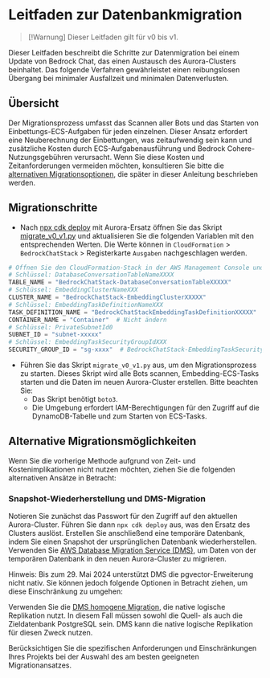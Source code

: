 # Leitfaden zur Datenbankmigration

> [!Warnung]
> Dieser Leitfaden gilt für v0 bis v1.

Dieser Leitfaden beschreibt die Schritte zur Datenmigration bei einem Update von Bedrock Chat, das einen Austausch des Aurora-Clusters beinhaltet. Das folgende Verfahren gewährleistet einen reibungslosen Übergang bei minimaler Ausfallzeit und minimalen Datenverlusten.

## Übersicht

Der Migrationsprozess umfasst das Scannen aller Bots und das Starten von Einbettungs-ECS-Aufgaben für jeden einzelnen. Dieser Ansatz erfordert eine Neuberechnung der Einbettungen, was zeitaufwendig sein kann und zusätzliche Kosten durch ECS-Aufgabenausführung und Bedrock Cohere-Nutzungsgebühren verursacht. Wenn Sie diese Kosten und Zeitanforderungen vermeiden möchten, konsultieren Sie bitte die [alternativen Migrationsoptionen](#alternative-migration-options), die später in dieser Anleitung beschrieben werden.

## Migrationschritte

- Nach [npx cdk deploy](../README.md#deploy-using-cdk) mit Aurora-Ersatz öffnen Sie das Skript [migrate_v0_v1.py](./migrate_v0_v1.py) und aktualisieren Sie die folgenden Variablen mit den entsprechenden Werten. Die Werte können in `CloudFormation` > `BedrockChatStack` > Registerkarte `Ausgaben` nachgeschlagen werden.

```py
# Öffnen Sie den CloudFormation-Stack in der AWS Management Console und kopieren Sie die Werte von der Ausgaben-Registerkarte.
# Schlüssel: DatabaseConversationTableNameXXXX
TABLE_NAME = "BedrockChatStack-DatabaseConversationTableXXXXX"
# Schlüssel: EmbeddingClusterNameXXX
CLUSTER_NAME = "BedrockChatStack-EmbeddingClusterXXXXX"
# Schlüssel: EmbeddingTaskDefinitionNameXXX
TASK_DEFINITION_NAME = "BedrockChatStackEmbeddingTaskDefinitionXXXXX"
CONTAINER_NAME = "Container"  # Nicht ändern
# Schlüssel: PrivateSubnetId0
SUBNET_ID = "subnet-xxxxx"
# Schlüssel: EmbeddingTaskSecurityGroupIdXXX
SECURITY_GROUP_ID = "sg-xxxx"  # BedrockChatStack-EmbeddingTaskSecurityGroupXXXXX
```

- Führen Sie das Skript `migrate_v0_v1.py` aus, um den Migrationsprozess zu starten. Dieses Skript wird alle Bots scannen, Embedding-ECS-Tasks starten und die Daten im neuen Aurora-Cluster erstellen. Bitte beachten Sie:
  - Das Skript benötigt `boto3`.
  - Die Umgebung erfordert IAM-Berechtigungen für den Zugriff auf die DynamoDB-Tabelle und zum Starten von ECS-Tasks.

## Alternative Migrationsmöglichkeiten

Wenn Sie die vorherige Methode aufgrund von Zeit- und Kostenimplikationen nicht nutzen möchten, ziehen Sie die folgenden alternativen Ansätze in Betracht:

### Snapshot-Wiederherstellung und DMS-Migration

Notieren Sie zunächst das Passwort für den Zugriff auf den aktuellen Aurora-Cluster. Führen Sie dann `npx cdk deploy` aus, was den Ersatz des Clusters auslöst. Erstellen Sie anschließend eine temporäre Datenbank, indem Sie einen Snapshot der ursprünglichen Datenbank wiederherstellen.
Verwenden Sie [AWS Database Migration Service (DMS)](https://aws.amazon.com/dms/), um Daten von der temporären Datenbank in den neuen Aurora-Cluster zu migrieren.

Hinweis: Bis zum 29. Mai 2024 unterstützt DMS die pgvector-Erweiterung nicht nativ. Sie können jedoch folgende Optionen in Betracht ziehen, um diese Einschränkung zu umgehen:

Verwenden Sie die [DMS homogene Migration](https://docs.aws.amazon.com/dms/latest/userguide/dm-migrating-data.html), die native logische Replikation nutzt. In diesem Fall müssen sowohl die Quell- als auch die Zieldatenbank PostgreSQL sein. DMS kann die native logische Replikation für diesen Zweck nutzen.

Berücksichtigen Sie die spezifischen Anforderungen und Einschränkungen Ihres Projekts bei der Auswahl des am besten geeigneten Migrationansatzes.